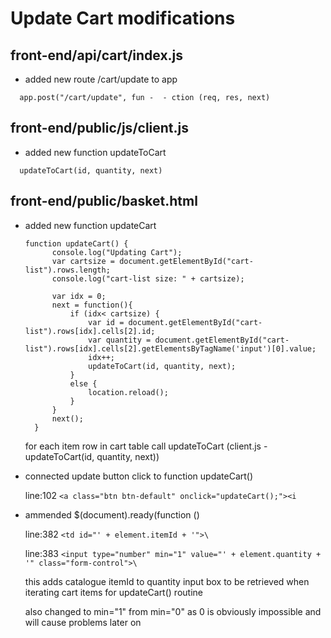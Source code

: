 # Update Cart modifications

## front-end/api/cart/index.js

  - added new route /cart/update to app
```
  app.post("/cart/update", fun -  - ction (req, res, next)
```
## front-end/public/js/client.js

  - added new function  updateToCart
```
  updateToCart(id, quantity, next)
 ```
## front-end/public/basket.html

- added new function  updateCart
  ```
  function updateCart() {
		console.log("Updating Cart");
		var cartsize = document.getElementById("cart-list").rows.length;
		console.log("cart-list size: " + cartsize);

		var idx = 0;
		next = function(){
			if (idx< cartsize) {
				var id = document.getElementById("cart-list").rows[idx].cells[2].id;
				var quantity = document.getElementById("cart-list").rows[idx].cells[2].getElementsByTagName('input')[0].value;
				idx++;
				updateToCart(id, quantity, next);
			}
			else {
				location.reload();
			}
		}
		next();
	}
  ```
  
  for each item row in cart table call updateToCart (client.js - updateToCart(id, quantity, next))
  
- connected update button click to function updateCart()

  line:102   `<a class="btn btn-default" onclick="updateCart();"><i`
  
- ammended $(document).ready(function ()
  
  line:382   `<td id="' + element.itemId + '">\`
  
  line:383       `<input type="number" min="1" value="' + element.quantity + '" class="form-control">\`
  
  this adds catalogue itemId to quantity input box to be retrieved when iterating cart items for updateCart() routine
  
  also changed to min="1" from min="0" as 0 is obviously impossible and will cause problems later on

